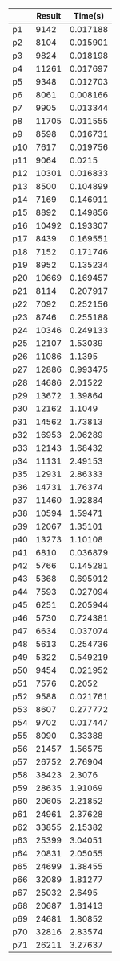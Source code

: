|      |Result|Time(s)|
| ---- | ---- | ---- |
|p1|9142|0.017188|
|p2|8104|0.015901|
|p3|9824|0.018198|
|p4|11261|0.017697|
|p5|9348|0.012703|
|p6|8061|0.008166|
|p7|9905|0.013344|
|p8|11705|0.011555|
|p9|8598|0.016731|
|p10|7617|0.019756|
|p11|9064|0.0215|
|p12|10301|0.016833|
|p13|8500|0.104899|
|p14|7169|0.146911|
|p15|8892|0.149856|
|p16|10492|0.193307|
|p17|8439|0.169551|
|p18|7152|0.171746|
|p19|8952|0.135234|
|p20|10669|0.169457|
|p21|8114|0.207917|
|p22|7092|0.252156|
|p23|8746|0.255188|
|p24|10346|0.249133|
|p25|12107|1.53039|
|p26|11086|1.1395|
|p27|12886|0.993475|
|p28|14686|2.01522|
|p29|13672|1.39864|
|p30|12162|1.1049|
|p31|14562|1.73813|
|p32|16953|2.06289|
|p33|12143|1.68432|
|p34|11131|2.49153|
|p35|12931|2.86333|
|p36|14731|1.76374|
|p37|11460|1.92884|
|p38|10594|1.59471|
|p39|12067|1.35101|
|p40|13273|1.10108|
|p41|6810|0.036879|
|p42|5766|0.145281|
|p43|5368|0.695912|
|p44|7593|0.027094|
|p45|6251|0.205944|
|p46|5730|0.724381|
|p47|6634|0.037074|
|p48|5613|0.254736|
|p49|5322|0.549219|
|p50|9454|0.021952|
|p51|7576|0.2052|
|p52|9588|0.021761|
|p53|8607|0.277772|
|p54|9702|0.017447|
|p55|8090|0.33388|
|p56|21457|1.56575|
|p57|26752|2.76904|
|p58|38423|2.3076|
|p59|28635|1.91069|
|p60|20605|2.21852|
|p61|24961|2.37628|
|p62|33855|2.15382|
|p63|25399|3.04051|
|p64|20831|2.05055|
|p65|24699|1.38455|
|p66|32089|1.81277|
|p67|25032|2.6495|
|p68|20687|1.81413|
|p69|24681|1.80852|
|p70|32816|2.83574|
|p71|26211|3.27637|
